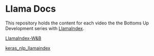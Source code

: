 # Llama Docs 
This repository holds the content for each video the the Bottoms Up Development series with [LlamaIndex](https://gpt-index.readthedocs.io/en/latest/).

[LlamaIndex-W&B](https://wandb.ai/byyoung3/ml-news/reports/Building-a-RAG-Based-Digital-Restaurant-Menu-with-LlamaIndex-and-W-B-Weave--Vmlldzo2NjE5Njkw)

[keras_nlp_llamaindex](https://gitlab.com/Nayan.1989/youtube_files/-/blob/main/Keras/keras_nlp/keras_nlp_llamaindex.py)
